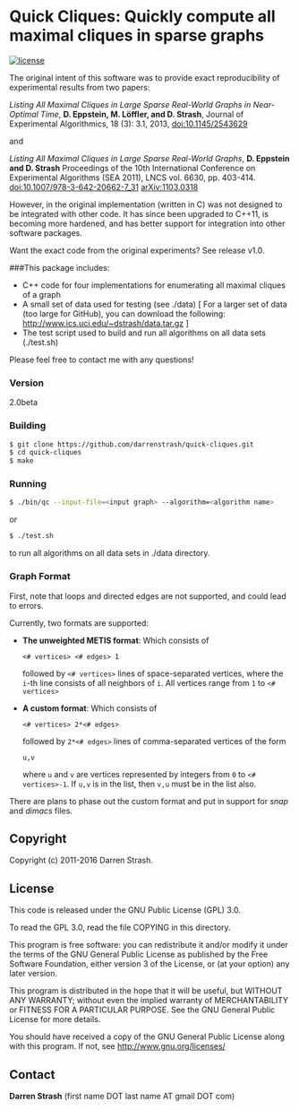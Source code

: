 # **Quick Cliques**: Quickly compute all maximal cliques in sparse graphs

[![license](https://img.shields.io/badge/license-GPL%20v3.0-blue.svg)](http://www.gnu.org/licenses/)

The original intent of this software was to provide exact reproducibility of experimental results from two papers:

*Listing All Maximal Cliques in Large Sparse Real-World Graphs in Near-Optimal Time*,
**D. Eppstein, M. Löffler, and D. Strash**,
Journal of Experimental Algorithmics, 18 (3): 3.1, 2013, 
[doi:10.1145/2543629](https://doi.org/10.1145/2543629)

and

*Listing All Maximal Cliques in Large Sparse Real-World Graphs*, 
**D. Eppstein and D. Strash**
Proceedings of the 10th International Conference on Experimental Algorithms (SEA 2011), LNCS vol. 6630, pp. 403-414.
[doi:10.1007/978-3-642-20662-7_31](https://doi.org/10.1007/978-3-642-20662-7_31)
[arXiv:1103.0318](https://arxiv.org/abs/1103.0318)

However, in the original implementation (written in C) was not designed to be integrated with other code. It has since been upgraded to C++11, is becoming more hardened, and has better support for integration into other software packages.

Want the exact code from the original experiments? See release v1.0.

###This package includes:

 - C++ code for four implementations for enumerating all maximal cliques of a graph
 - A small set of data used for testing (see ./data) [ For a larger set of data (too large for GitHub), you can download the following: http://www.ics.uci.edu/~dstrash/data.tar.gz ]
 - The test script used to build and run all algorithms on all data sets (./test.sh)

Please feel free to contact me with any questions!

### Version
2.0beta

### Building

```sh
$ git clone https://github.com/darrenstrash/quick-cliques.git
$ cd quick-cliques
$ make
```

### Running
```sh
$ ./bin/qc --input-file=<input graph> --algorithm=<algorithm name>
```

or

```sh
$ ./test.sh
```

to run all algorithms on all data sets in ./data directory.

### Graph Format

First, note that loops and directed edges are not supported, and could lead to errors.

Currently, two formats are supported:

 - **The unweighted METIS format**: Which consists of

   `<# vertices> <# edges> 1`

   followed by `<# vertices>` lines of space-separated vertices,  where the `i`-th line consists of 
   all neighbors of `i`. All vertices range from `1` to `<# vertices>`

 - **A custom format**: Which consists of

   `<# vertices> 2*<# edges>`

   followed by `2*<# edges>` lines of comma-separated vertices of the form 
 
   `u,v`
 
   where `u` and `v` are vertices represented by integers from `0` to `<# vertices>-1`. If `u,v` is in the list, then `v,u` must be in the list also.

There are plans to phase out the custom format and put in support for *snap* and *dimacs* files.

Copyright
----

Copyright (c) 2011-2016 Darren Strash.


License
----

This code is released under the GNU Public License (GPL) 3.0.

To read the GPL 3.0, read the file COPYING in this directory.

This program is free software: you can redistribute it and/or modify
it under the terms of the GNU General Public License as published by
the Free Software Foundation, either version 3 of the License, or
(at your option) any later version.

This program is distributed in the hope that it will be useful,
but WITHOUT ANY WARRANTY; without even the implied warranty of
MERCHANTABILITY or FITNESS FOR A PARTICULAR PURPOSE.  See the
GNU General Public License for more details.

You should have received a copy of the GNU General Public License
along with this program.  If not, see <http://www.gnu.org/licenses/>

Contact
----

**Darren Strash** (first name DOT last name AT gmail DOT com)
